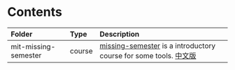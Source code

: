 # Contents

|Folder|Type|Description|
|:-|:-|:-|
|mit-missing-semester|course|[missing-semester](https://missing.csail.mit.edu/) is a introductory course for some tools. [中文版](https://missing-semester-cn.github.io/)|
